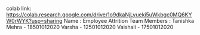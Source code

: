 colab link: https://colab.research.google.com/drive/1o9dkaNjLyueki5uWkbgc0MQ6KYW0rWYK?usp=sharing
Name : Employee Attrition
Team Members :
Tanishka Mehra - 18501012020
Varsha - 12501012020
Vaishali - 17501012020
